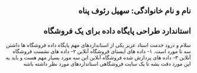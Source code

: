 <h2 dir="rtl">نام و نام خانوادگی: سهیل رئوف پناه</h2>
<h2 dir="rtl">استاندارد طراحی پایگاه داده برای یک فروشگاه</h2>

<div dir="rtl">
سلام و درود خدمت استاد عزیز
یکی از استانداردهای مهم پایگاه داده فروشگاه ها داشتن سه تا مورد است. ۱- داده های ایستای فروشگاه آنلاین ۲- داده های نشست فروشگاه آنلاین ۳- داده های پردازش شده فروشگاه آنلاین این سه مورد بسیار مهم هست و باید به این مورد دقت بشه تا یک سایت فروشگاهی استانداردهای مورد نظر داشته باشه
</div>
